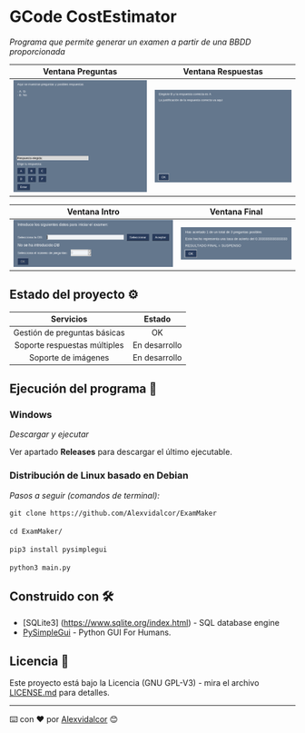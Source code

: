 # GCode CostEstimator

_Programa que permite generar un examen a partir de una BBDD proporcionada_


Ventana Preguntas        |  Ventana Respuestas
:-------------------------:|:-------------------------:
![Question_Window](https://github.com/Alexvidalcor/ExamMaker/blob/main/Inputs/ExamMaker-Question.png?raw=true)  |  ![Answer_Window](https://github.com/Alexvidalcor/ExamMaker/blob/main/Inputs/ExamMaker-Answer.png?raw=true)

Ventana Intro        |  Ventana Final
:-------------------------:|:-------------------------:
![Intro_Window](https://github.com/Alexvidalcor/ExamMaker/blob/main/Inputs/ExamMaker-Intro.png?raw=true)  |  ![End_Window](https://github.com/Alexvidalcor/ExamMaker/blob/main/Inputs/ExamMaker-End.png?raw=true)


## Estado del proyecto ⚙️

Servicios          |  Estado
:-------------------------:|:-------------------------:
Gestión de preguntas básicas  |  OK
Soporte respuestas múltiples  |  En desarrollo
Soporte de imágenes | En desarrollo


## Ejecución del programa 🚀

### Windows 

_Descargar y ejecutar_

Ver  apartado **Releases** para descargar el último ejecutable.


### Distribución de Linux basado en Debian 

_Pasos a seguir (comandos de terminal):_

```
git clone https://github.com/Alexvidalcor/ExamMaker

cd ExamMaker/

pip3 install pysimplegui

python3 main.py
```


## Construido con 🛠️

* [SQLite3] (https://www.sqlite.org/index.html) - SQL database engine
* [PySimpleGui](https://pysimplegui.readthedocs.io/en/latest/) - Python GUI For Humans.


## Licencia 📄

Este proyecto está bajo la Licencia (GNU GPL-V3) - mira el archivo [LICENSE.md](LICENSE.md) para detalles.


---
⌨️ con ❤️ por [Alexvidalcor](https://github.com/Alexvidalcor) 😊
